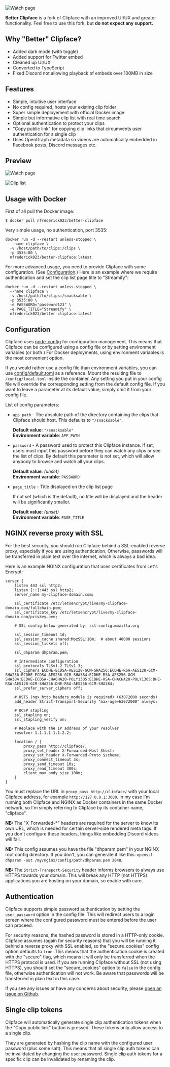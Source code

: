 ![Watch page](logo_full.png)

**Better Clipface** is a fork of Clipface with an improved UI/UX and greater functionality. Feel free to use this fork, but **do not expect any support.**

## Why "Better" Clipface?

- Added dark mode (with toggle)
- Added support for Twitter embed
- Cleaned up UI/UX
- Converted to TypeScript
- Fixed Discord not allowing playback of embeds over 100MB in size

## Features

- Simple, intuitive user interface
- No config required, hosts your existing clip folder
- Super simple deployement with official Docker image
- Simple but informative clip list with real time search
- Optional authentication to protect your clips
- "Copy public link" for copying clip links that circumvents user
  authentication for a single clip
- Uses OpenGraph metadata so videos are automatically embedded in Facebook
  posts, Discord messages etc.

## Preview

![Watch page](screenshots/watch-page.png)

![Clip list](screenshots/clip-list.png)

## Usage with Docker

First of all pull the Docker image:

```
$ docker pull nfrederick023/better-clipface
```

Very simple usage, no authentication, port 3535:

```
docker run -d --restart unless-stopped \
  --name clipface \
  -v /host/path/to/clips:/clips \
  -p 3535:80 \
  nfrederick023/better-clipface:latest
```

For more advanced usage, you need to provide Clipface with some
configuration. (See [Configuration](#configuration).) Here is an example
where we require authentication and set the clip list page title to "Streamify":

```
docker run -d --restart unless-stopped \
  --name clipface \
  -v /host/path/to/clips:/snacksable \
  -p 3535:80 \
  -e PASSWORD="password123" \
  -e PAGE_TITLE="Streamify" \
  nfrederick023/better-clipface:latest
```

## Configuration

Clipface uses [node-config](https://github.com/lorenwest/node-config) for
configuration management. This means that Clipface can be configured using a
config file or by setting environment variables (or both.) For Docker
deployments, using environment variables is the most convenient option.

If you would rather use a config file than environment variables, you can
use [config/default.toml](client/config/default.toml) as a reference. Mount the
resulting file to `/config/local.toml` inside the container. Any setting you
put in your config file will override the corresponding setting from the
default config file. If you want to leave a parameter at its default value,
simply omit it from your config file.

List of config parameters:

- `app_path` - The absolute path of the directory containing the clips
  that Clipface should host. This defaults to `"/snacksable"`.

  **Default value**: `"/snacksable"`<br />
  **Environment variable**: `APP_PATH`

- `password` - A password used to protect this Clipface instance. If
  set, users must input this password before they can watch any clips or see
  the list of clips. By default this parameter is not set, which will allow
  anybody to browse and watch all your clips.

  **Default value**: *(unset)*<br />
  **Environment variable**: `PASSWORD`

- `page_title` - Title displayed on the clip list page

  If not set (which is the default), no title will be displayed and the
  header will be significantly smaller.

  **Default value**: *(unset)*<br />
  **Environment variable**: `PAGE_TITLE`

## NGINX reverse proxy with SSL

For the best security, you should run Clipface behind a SSL-enabled reverse
proxy, especially if you are using authentication. Otherwise, passwords will
be transferred in plain text over the internet, which is always a bad idea.

Here is an example NGINX configuration that uses certificates from Let's
Encrypt:

```nginx
server {
    listen 443 ssl http2;
    listen [::]:443 ssl http2;
    server_name my-clipface-domain.com;

    ssl_certificate /etc/letsencrypt/live/my-clipface-domain.com/fullchain.pem;
    ssl_certificate_key /etc/letsencrypt/live/my-clipface-domain.com/privkey.pem;

    # SSL config below generated by: ssl-config.mozilla.org

    ssl_session_timeout 1d;
    ssl_session_cache shared:MozSSL:10m;  # about 40000 sessions
    ssl_session_tickets off;

    ssl_dhparam dhparam.pem;

    # Intermediate configuration
    ssl_protocols TLSv1.2 TLSv1.3;
    ssl_ciphers ECDHE-ECDSA-AES128-GCM-SHA256:ECDHE-RSA-AES128-GCM-SHA256:ECDHE-ECDSA-AES256-GCM-SHA384:ECDHE-RSA-AES256-GCM-SHA384:ECDHE-ECDSA-CHACHA20-POLY1305:ECDHE-RSA-CHACHA20-POLY1305:DHE-RSA-AES128-GCM-SHA256:DHE-RSA-AES256-GCM-SHA384;
    ssl_prefer_server_ciphers off;

    # HSTS (ngx_http_headers_module is required) (63072000 seconds)
    add_header Strict-Transport-Security "max-age=63072000" always;

    # OCSP stapling
    ssl_stapling on;
    ssl_stapling_verify on;

    # Replace with the IP address of your resolver
    resolver 1.1.1.1 1.1.2.2;

    location / {
        proxy_pass http://clipface/;
        proxy_set_header X-Forwarded-Host $host;
        proxy_set_header X-Forwarded-Proto $scheme;
        proxy_connect_timeout 3s;
        proxy_send_timeout 10s;
        proxy_read_timeout 300s;
        client_max_body_size 100m;
    }
}
```

You must replace the URL in `proxy_pass http://clipface/` with your local
Clipface address, for example `http://127.0.0.1:3000`. In my case I'm
running both Clipface and NGINX as Docker containers in the same Docker
network, so I'm simply referring to Clipface by its container name,
"clipface".

**NB:** The "X-Forwarded-\*" headers are required for the server to know its
own URL, which is needed for certain server-side rendered meta tags. If you
don't configure these headers, things like embedding Discord videos will
fail.

**NB:** This config assumes you have the file "dhparam.pem" in your NGINX
root config directory. If you don't, you can generate it like this: `openssl
dhparam -out /my/nginx/config/path/dhparam.pem 2048`.

**NB:** The `Strict-Transport-Security` header informs browsers to always use
HTTPS towards your domain. This will break any HTTP (not HTTPS) applications
you are hosting on your domain, so enable with care.

## Authentication

Clipface supports simple password authentication by setting the
`user_password` option in the config file. This will redirect users to a
login screen where the configured password must be entered before the user
can proceed.

For security reasons, the hashed password is stored in a HTTP-only cookie.
Clipface assumes (again for security reasons) that you will be running it
behind a reverse proxy with SSL enabled, so the "secure_cookies" config
option defaults to `true`. This means that the authentication cookie is
created with the "secure" flag, which means it will only be transferred when
the HTTPS protocol is used. If you are running Clipface without SSL (not
using HTTPS), you should set the "secure_cookies" option to `false` in the
config file, otherwise authentication will not work. Be aware that passwords
will be transferred in plain text in this case.

If you see any issues or have any concerns about security, please [open an
issue on Github](https://github.com/Hubro/clipface/issues/new).

## Single clip tokens

Clipface will automatically generate single clip authentication tokens when
the "Copy public link" button is pressed. These tokens only allow access to
a single clip.

They are generated by hashing the clip name with the configured user
password (plus some salt). This means that all single clip auth tokens can
be invalidated by changing the user password. Single clip auth tokens for a
specific clip can be invalidated by renaming the clip.
